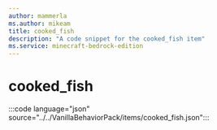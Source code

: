 ```yaml
---
author: mammerla
ms.author: mikeam
title: cooked_fish
description: "A code snippet for the cooked_fish item"
ms.service: minecraft-bedrock-edition
---
```


# cooked_fish

:::code language="json" source="../../VanillaBehaviorPack/items/cooked_fish.json":::
